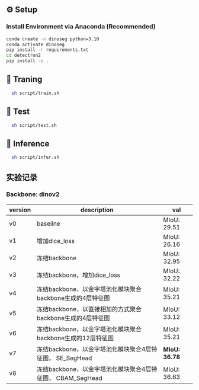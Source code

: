 
## ⚙️ Setup

### Install Environment via Anaconda (Recommended)
```bash
conda create -n dinoseg python=3.10
conda activate dinoseg
pip install -r requirements.txt
cd detectron2
pip install -e .
```

## 💫 Traning

```bash
  sh script/train.sh
```

## 💫 Test

```bash
  sh script/test.sh
```

## 💫 Inference

```bash
  sh script/infer.sh
```

## 实验记录

### Backbone: dinov2

| version | description                                              | val           |
|---------|----------------------------------------------------------|---------------|
| v0      | baseline                                                 | MIoU: 29.51   |
| v1      | 增加dice_loss                                            | MIoU: 26.16   |
| v2      | 冻结backbone                                             | MIoU: 32.95   |
| v3      | 冻结backbone，增加dice_loss                               | MIoU: 32.22   |
| v4      | 冻结backbone，以金字塔池化模块聚合backbone生成的4层特征图    | MIoU: 35.21 |
| v5      | 冻结backbone，以直接相加的方式聚合backbone生成的4层特征图    | MIoU: 33.12   |
| v6      | 冻结backbone，以金字塔池化模块聚合backbone生成的12层特征图   | MIoU: 35.21   |
| v7      | 冻结backbone，以金字塔池化模块聚合4层特征图， SE_SegHead      | **MIoU: 36.78**|
| v8      | 冻结backbone，以金字塔池化模块聚合4层特征图， CBAM_SegHead      | MIoU: 36.63 |








